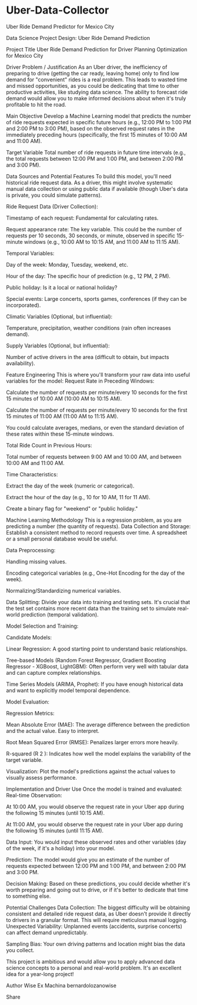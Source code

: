 # Uber-Data-Collector
Uber Ride Demand Predictor for Mexico City

Data Science Project Design: Uber Ride Demand Prediction

Project Title
Uber Ride Demand Prediction for Driver Planning Optimization for Mexico City

Driver Problem / Justification
As an Uber driver, the inefficiency of preparing to drive (getting the car ready, leaving home) only to find low demand for "convenient" rides is a real problem. This leads to wasted time and missed opportunities, as you could be dedicating that time to other productive activities, like studying data science. The ability to forecast ride demand would allow you to make informed decisions about when it's truly profitable to hit the road.

Main Objective
Develop a Machine Learning model that predicts the number of ride requests expected in specific future hours (e.g., 12:00 PM to 1:00 PM and 2:00 PM to 3:00 PM), based on the observed request rates in the immediately preceding hours (specifically, the first 15 minutes of 10:00 AM and 11:00 AM).

Target Variable
Total number of ride requests in future time intervals (e.g., the total requests between 12:00 PM and 1:00 PM, and between 2:00 PM and 3:00 PM).

Data Sources and Potential Features
To build this model, you'll need historical ride request data. As a driver, this might involve systematic manual data collection or using public data if available (though Uber's data is private, you could simulate patterns).

Ride Request Data (Driver Collection):

Timestamp of each request: Fundamental for calculating rates.

Request appearance rate: The key variable. This could be the number of requests per 10 seconds, 30 seconds, or minute, observed in specific 15-minute windows (e.g., 10:00 AM to 10:15 AM, and 11:00 AM to 11:15 AM).

Temporal Variables:

Day of the week: Monday, Tuesday, weekend, etc.

Hour of the day: The specific hour of prediction (e.g., 12 PM, 2 PM).

Public holiday: Is it a local or national holiday?

Special events: Large concerts, sports games, conferences (if they can be incorporated).

Climatic Variables (Optional, but influential):

Temperature, precipitation, weather conditions (rain often increases demand).

Supply Variables (Optional, but influential):

Number of active drivers in the area (difficult to obtain, but impacts availability).

Feature Engineering
This is where you'll transform your raw data into useful variables for the model:
Request Rate in Preceding Windows:

Calculate the number of requests per minute/every 10 seconds for the first 15 minutes of 10:00 AM (10:00 AM to 10:15 AM).

Calculate the number of requests per minute/every 10 seconds for the first 15 minutes of 11:00 AM (11:00 AM to 11:15 AM).

You could calculate averages, medians, or even the standard deviation of these rates within these 15-minute windows.

Total Ride Count in Previous Hours:

Total number of requests between 9:00 AM and 10:00 AM, and between 10:00 AM and 11:00 AM.

Time Characteristics:

Extract the day of the week (numeric or categorical).

Extract the hour of the day (e.g., 10 for 10 AM, 11 for 11 AM).

Create a binary flag for "weekend" or "public holiday."

Machine Learning Methodology
This is a regression problem, as you are predicting a number (the quantity of requests).
Data Collection and Storage: Establish a consistent method to record requests over time. A spreadsheet or a small personal database would be useful.

Data Preprocessing:

Handling missing values.

Encoding categorical variables (e.g., One-Hot Encoding for the day of the week).

Normalizing/Standardizing numerical variables.

Data Splitting: Divide your data into training and testing sets. It's crucial that the test set contains more recent data than the training set to simulate real-world prediction (temporal validation).

Model Selection and Training:

Candidate Models:

Linear Regression: A good starting point to understand basic relationships.

Tree-based Models (Random Forest Regressor, Gradient Boosting Regressor - XGBoost, LightGBM): Often perform very well with tabular data and can capture complex relationships.

Time Series Models (ARIMA, Prophet): If you have enough historical data and want to explicitly model temporal dependence.

Model Evaluation:

Regression Metrics:

Mean Absolute Error (MAE): The average difference between the prediction and the actual value. Easy to interpret.

Root Mean Squared Error (RMSE): Penalizes larger errors more heavily.

R-squared (R
2
): Indicates how well the model explains the variability of the target variable.

Visualization: Plot the model's predictions against the actual values to visually assess performance.

Implementation and Driver Use
Once the model is trained and evaluated:
Real-time Observation:

At 10:00 AM, you would observe the request rate in your Uber app during the following 15 minutes (until 10:15 AM).

At 11:00 AM, you would observe the request rate in your Uber app during the following 15 minutes (until 11:15 AM).

Data Input: You would input these observed rates and other variables (day of the week, if it's a holiday) into your model.

Prediction: The model would give you an estimate of the number of requests expected between 12:00 PM and 1:00 PM, and between 2:00 PM and 3:00 PM.

Decision Making: Based on these predictions, you could decide whether it's worth preparing and going out to drive, or if it's better to dedicate that time to something else.

Potential Challenges
Data Collection: The biggest difficulty will be obtaining consistent and detailed ride request data, as Uber doesn't provide it directly to drivers in a granular format. This will require meticulous manual logging.
Unexpected Variability: Unplanned events (accidents, surprise concerts) can affect demand unpredictably.

Sampling Bias: Your own driving patterns and location might bias the data you collect.

This project is ambitious and would allow you to apply advanced data science concepts to a personal and real-world problem. It's an excellent idea for a year-long project!

Author
Wise Ex Machina
bernardolozanowise


Share
